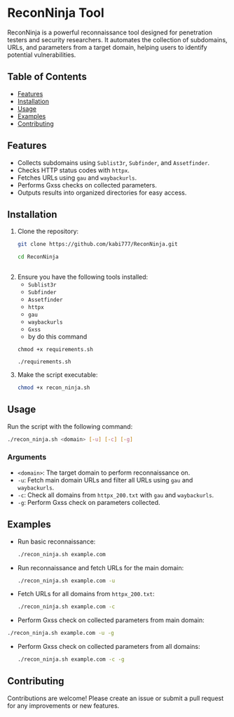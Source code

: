 
# ReconNinja Tool

ReconNinja is a powerful reconnaissance tool designed for penetration testers and security researchers. It automates the collection of subdomains, URLs, and parameters from a target domain, helping users to identify potential vulnerabilities.

## Table of Contents
- [Features](#features)
- [Installation](#installation)
- [Usage](#usage)
- [Examples](#examples)
- [Contributing](#contributing)


## Features
- Collects subdomains using `Sublist3r`, `Subfinder`, and `Assetfinder`.
- Checks HTTP status codes with `httpx`.
- Fetches URLs using `gau` and `waybackurls`.
- Performs Gxss checks on collected parameters.
- Outputs results into organized directories for easy access.

## Installation
1. Clone the repository:
   ```bash
   git clone https://github.com/kabi777/ReconNinja.git
   ```
   ``` bash
   cd ReconNinja
  

2. Ensure you have the following tools installed:
   - `Sublist3r`
   - `Subfinder`
   - `Assetfinder`
   - `httpx`
   - `gau`
   - `waybackurls`
   - `Gxss`
   - by do this command
   ```
   chmod +x requirements.sh
   ```
   ```
   ./requirements.sh

3. Make the script executable:
   ```bash
   chmod +x recon_ninja.sh
   ```

## Usage
Run the script with the following command:
```bash
./recon_ninja.sh <domain> [-u] [-c] [-g]
```

### Arguments
- `<domain>`: The target domain to perform reconnaissance on.
- `-u`: Fetch main domain URLs and filter all URLs using `gau` and `waybackurls`.
- `-c`: Check all domains from `httpx_200.txt` with `gau` and `waybackurls`.
- `-g`: Perform Gxss check on parameters collected.

## Examples
- Run basic reconnaissance:
  ```bash
  ./recon_ninja.sh example.com
  ```
- Run reconnaissance and fetch URLs for the main domain:
  ```bash
  ./recon_ninja.sh example.com -u
  ```
- Fetch URLs for all domains from `httpx_200.txt`:
  ```bash
  ./recon_ninja.sh example.com -c
  ```
 - Perform Gxss check on collected parameters from main domain:
  ```bash
  ./recon_ninja.sh example.com -u -g
  ```

- Perform Gxss check on collected parameters from all domains:
  ```bash
  ./recon_ninja.sh example.com -c -g 
  ```
  

## Contributing
Contributions are welcome! Please create an issue or submit a pull request for any improvements or new features.


